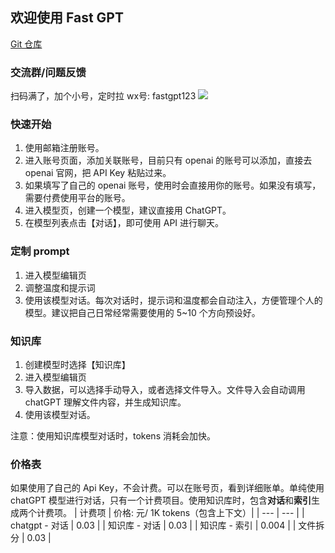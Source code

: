 ## 欢迎使用 Fast GPT

[Git 仓库](https://github.com/c121914yu/FastGPT)

### 交流群/问题反馈
扫码满了，加个小号，定时拉
wx号: fastgpt123
![](/imgs/wx300.jpg)


### 快速开始
1. 使用邮箱注册账号。  
2. 进入账号页面，添加关联账号，目前只有 openai 的账号可以添加，直接去 openai 官网，把 API Key 粘贴过来。  
3. 如果填写了自己的 openai 账号，使用时会直接用你的账号。如果没有填写，需要付费使用平台的账号。
4. 进入模型页，创建一个模型，建议直接用 ChatGPT。    
5. 在模型列表点击【对话】，即可使用 API 进行聊天。  

### 定制 prompt

1. 进入模型编辑页  
2. 调整温度和提示词  
3. 使用该模型对话。每次对话时，提示词和温度都会自动注入，方便管理个人的模型。建议把自己日常经常需要使用的 5~10 个方向预设好。

### 知识库

1. 创建模型时选择【知识库】  
2. 进入模型编辑页  
3. 导入数据，可以选择手动导入，或者选择文件导入。文件导入会自动调用 chatGPT 理解文件内容，并生成知识库。  
4. 使用该模型对话。  

注意：使用知识库模型对话时，tokens 消耗会加快。  

### 价格表
如果使用了自己的 Api Key，不会计费。可以在账号页，看到详细账单。单纯使用 chatGPT 模型进行对话，只有一个计费项目。使用知识库时，包含**对话**和**索引**生成两个计费项。
| 计费项 | 价格: 元/ 1K tokens（包含上下文）|
| --- | --- | 
| chatgpt - 对话 | 0.03 |
| 知识库 - 对话 | 0.03 |
| 知识库 - 索引 | 0.004 |
| 文件拆分 | 0.03 |
